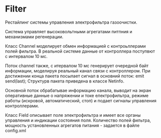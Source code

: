 # Filter
Рестайлинг системы управления электрофильтра газоочистки.

Система управляет высоковольтными агрегатами питпния и механизмами регенерации.

Класс Channel моделирует обмен информацией с контроьллерами полей фильтра. В реальной системе данные от контроллера поступвют с интервалом 10 мс.

Поток сhannel также, с итервалом 10 мс генерирует очередной байт информации, моделируя реальный канал связи с контроллером. При достижении конца пакета посылает сигнал в основний поток: emit send(last); Структурв пакета приведена в классе Netinfo.

Основной поток обрабатывае информацию канала, выводит на экран оперативные данные о напряжении и токе електрофильтра, режиме работы (искровой, автоматический, стоп) и подает сигналы управления контроллерами.

Класс Field описывает поле электрофильтра и имеет все органы управления и индикации состояния поля. Количество полей фильтра, мощность установленных агрегатов питания - задается в файле config.xml
